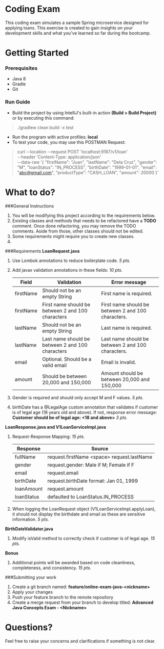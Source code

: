 # Coding Exam
This coding exam simulates a sample Spring microservice designed for applying loans. This exercise
is created to gain insights on your development skills and what you've learned so far during the
bootcamp.

# Getting Started

### Prerequisites
* Java 8
* Gradle
* Git

### Run Guide
* Build the project by using IntelliJ's built-in action **(Build > Build Project)** or by executing this command:
>./gradlew clean build -x test
* Run the program with active profiles: **local**
* To test your code, you may use this POSTMAN Request:
>curl --location --request POST 'localhost:9187/v1/loan' \
--header 'Content-Type: application/json' \
--data-raw '{
"firstName": "Juan",
"lastName": "Dela Cruz",
"gender": "M",
"loanStatus": "IN_PROCESS",
"birthDate": "1999-01-01",
"email": "abc@gmail.com",
"productType": "CASH_LOAN",
"amount": 20000
}'

# What to do?

###General Instructions
1. You will be modifying this project according to the requirements below.
2. Existing classes and methods that needs to be refactored have a **TODO** comment. Once done
   refactoring, you may remove the TODO comments. Aside from those, other classes should not be edited.
3. Some requirements might require you to create new classes.
4. 

###Requirements
**LoanRequest.java**
1. Use Lombok annotations to reduce boilerplate code. _5 pts._
2. Add javax validation annotations in these fields: _10 pts._
   
   Field     | Validation                                         | Error message
   ---       | ---                                                | ---
   firstName | Should not be an empty String                      | First name is required. 
   firstName | First name should be between 2 and 100 characters  | First name should be between 2 and 100 characters.
   lastName  | Should not be an empty String                      | Last name is required.
   lastName  | Last name should be between 2 and 100 characters   | Last name should be between 2 and 100 characters.
   email     | Optional. Should be a valid email                  | Email is invalid.
   amount    | Should be between 20,000 and 150,000               | Amount should be between 20,000 and 150,000

3. Gender is required and should only accept M and F values. _5 pts._
4. birthDate has a @LegalAge custom annotation that validates if customer is of legal age (18 years old and above). 
   If not, response error message:
   **Customer should be of legal age: <18 and above>** _3 pts._
   
**LoanResponse.java and V1LoanServiceImpl.java**

1. Request-Response Mapping: _15 pts._

   Response   | Source                                         
   ---        | ---                                                
   fullName   | request.firstName \<space> request.lastName
   gender     | request.gender: Male if M; Female if F
   email      | request.email  
   birthDate  | request.birthDate format: Jan 01, 1999
   loanAmount | request.amount
   loanStatus | defaulted to LoanStatus.IN_PROCESS

2. When logging the LoanRequest object (V1LoanServiceImpl.applyLoan), it should not display the birthdate and email as these are
sensitive information. _5 pts._
   
**BirthDateValidator.java**
1. Modify isValid method to correctly check if customer is of legal age. _15 pts._

**Bonus**
1. Additional points will be awarded based on code cleanliness, completeness, and consistency. _15 pts._

###Submitting your work
1. Create a git branch named: **feature/online-exam-java-\<nickname>**
2. Apply your changes 
3. Push your feature branch to the remote repository 
4. Create a merge request from your branch to develop titled: **Advanced Java Concepts Exam - \<Nickname>**

# Questions?
Feel free to raise your concerns and clarifications if something is not clear.

